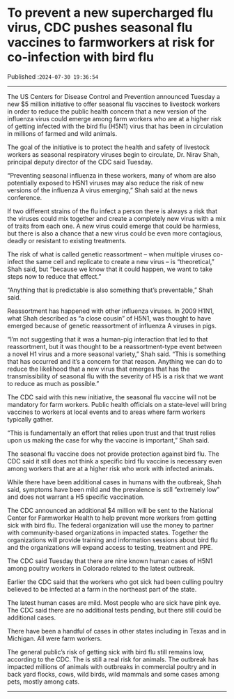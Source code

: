 # To prevent a new supercharged flu virus, CDC pushes seasonal flu vaccines to farmworkers at risk for co-infection with bird flu

Published :`2024-07-30 19:36:54`

---

The US Centers for Disease Control and Prevention announced Tuesday a new $5 million initiative to offer seasonal flu vaccines to livestock workers in order to reduce the public health concern that a new version of the influenza virus could emerge among farm workers who are at a higher risk of getting infected with the bird flu (H5N1) virus that has been in circulation in millions of farmed and wild animals.

The goal of the initiative is to protect the health and safety of livestock workers as seasonal respiratory viruses begin to circulate, Dr. Nirav Shah, principal deputy director of the CDC said Tuesday.

“Preventing seasonal influenza in these workers, many of whom are also potentially exposed to H5N1 viruses may also reduce the risk of new versions of the influenza A virus emerging,” Shah said at the news conference.

If two different strains of the flu infect a person there is always a risk that the viruses could mix together and create a completely new virus with a mix of traits from each one. A new virus could emerge that could be harmless, but there is also a chance that a new virus could be even more contagious, deadly or resistant to existing treatments.

The risk of what is called genetic reassortment – when multiple viruses co-infect the same cell and replicate to create a new virus – is “theoretical,” Shah said, but “because we know that it could happen, we want to take steps now to reduce that effect.”

“Anything that is predictable is also something that’s preventable,” Shah said.

Reassortment has happened with other influenza viruses. In 2009 H1N1, what Shah described as “a close cousin” of H5N1, was thought to have emerged because of genetic reassortment of influenza A viruses in pigs.

“I’m not suggesting that it was a human-pig interaction that led to that reassortment, but it was thought to be a reassortment-type event between a novel H1 virus and a more seasonal variety,” Shah said. “This is something that has occurred and it’s a concern for that reason. Anything we can do to reduce the likelihood that a new virus that emerges that has the transmissibility of seasonal flu with the severity of H5 is a risk that we want to reduce as much as possible.”

The CDC said with this new initiative, the seasonal flu vaccine will not be mandatory for farm workers. Public health officials on a state-level will bring vaccines to workers at local events and to areas where farm workers typically gather.

“This is fundamentally an effort that relies upon trust and that trust relies upon us making the case for why the vaccine is important,” Shah said.

The seasonal flu vaccine does not provide protection against bird flu. The CDC said it still does not think a specific bird flu vaccine is necessary even among workers that are at a higher risk who work with infected animals.

While there have been additional cases in humans with the outbreak, Shah said, symptoms have been mild and the prevalence is still “extremely low” and does not warrant a H5 specific vaccination.

The CDC announced an additional $4 million will be sent to the National Center for Farmworker Health to help prevent more workers from getting sick with bird flu. The federal organization will use the money to partner with community-based organizations in impacted states. Together the organizations will provide training and information sessions about bird flu and the organizations will expand access to testing, treatment and PPE.

The CDC said Tuesday that there are nine known human cases of H5N1 among poultry workers in Colorado related to the latest outbreak.

Earlier the CDC said that the workers who got sick had been culling poultry believed to be infected at a farm in the northeast part of the state.

The latest human cases are mild. Most people who are sick have pink eye. The CDC said there are no additional tests pending, but there still could be additional cases.

There have been a handful of cases in other states including in Texas and in Michigan. All were farm workers.

The general public’s risk of getting sick with bird flu still remains low, according to the CDC. The is still a real risk for animals. The outbreak has impacted millions of animals with outbreaks in commercial poultry and in back yard flocks, cows, wild birds, wild mammals and some cases among pets, mostly among cats.

---

